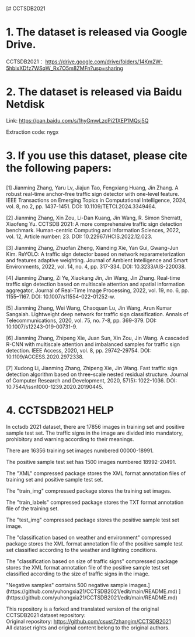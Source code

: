 [# CCTSDB2021

# 1. The dataset is released via Google Drive.
CCTSDB2021： https://drive.google.com/drive/folders/14Km2W-5hbixXDfz7WSqW_Rx7O5m8ZMFn?usp=sharing
<p>

# 2. The dataset is released via Baidu Netdisk
Link: https://pan.baidu.com/s/1hyGmwLzcPi21XEP1MQsj5Q </p>
Extraction code: nygx

# 3. If you use this dataset, please cite the following papers: </p>

[1] Jianming Zhang, Yaru Lv, Jiajun Tao, Fengxiang Huang, Jin Zhang. A robust real-time anchor-free traffic sign detector with one-level feature. IEEE Transactions on Emerging Topics in Computational Intelligence, 2024, vol. 8, no.2, pp. 1437-1451. DOI: 10.1109/TETCI.2024.3349464. </p>
[2] Jianming Zhang, Xin Zou, Li-Dan Kuang, Jin Wang, R. Simon Sherratt, Xiaofeng Yu. CCTSDB 2021: A more comprehensive traffic sign detection benchmark. Human-centric Computing and Information Sciences, 2022, vol. 12, Article number: 23. DOI: 10.22967/HCIS.2022.12.023. </p>
[3] Jianming Zhang, Zhuofan Zheng, Xianding Xie, Yan Gui, Gwang-Jun Kim. ReYOLO: A traffic sign detector based on network reparameterization and features adaptive weighting. Journal of Ambient Intelligence and Smart Environments, 2022, vol. 14, no. 4, pp. 317-334. DOI: 10.3233/AIS-220038. </p>
[4] Jianming Zhang, Zi Ye, Xiaokang Jin, Jin Wang, Jin Zhang. Real-time traffic sign detection based on multiscale attention and spatial information aggregator, Journal of Real-Time Image Processing, 2022, vol. 19, no. 6, pp. 1155–1167. DOI: 10.1007/s11554-022-01252-w. 
</p>
[5] Jianming Zhang, Wei Wang, Chaoquan Lu, Jin Wang, Arun Kumar Sangaiah. Lightweight deep network for traffic sign classification. Annals of Telecommunications, 2020, vol. 75, no. 7-8, pp. 369-379. DOI: 10.1007/s12243-019-00731-9. </p>
[6] Jianming Zhang, Zhipeng Xie, Juan Sun, Xin Zou, Jin Wang. A cascaded R-CNN with multiscale attention and imbalanced samples for traffic sign detection. IEEE Access, 2020, vol. 8, pp. 29742-29754. DOI: 10.1109/ACCESS.2020.2972338. </p>
[7] Xudong Li, Jianming Zhang, Zhipeng Xie, Jin Wang. Fast traffic sign detection algorithm based on three-scale nested residual structure. Journal of Computer Research and Development, 2020, 57(5): 1022-1036. DOI: 10.7544/issn1000-1239.2020.20190445.


# 4. CCTSDB2021 HELP
</p>In cctsdb 2021 dataset, there are 17856 images in training set and positive sample test set. The traffic signs in the image are divided into mandatory, prohibitory and warning according to their meanings.
</p>There are 16356 training set images numbered 00000-18991.
</p>The positive sample test set has 1500 images numbered 18992-20491.
</p>The "XML" compressed package stores the XML format annotation files of training set and positive sample test set.
</p>The "train_img" compressed package stores the training set images.
</p>The "train_labels" compressed package stores the TXT format annotation file of the training set.
</p>The "test_img" compressed package stores the positive sample test set image.
</p>The "classification based on weather and environment" compressed package stores the XML format annotation file of the positive sample test set classified according to the weather and lighting conditions.
</p>The "classification based on size of traffic signs" compressed package stores the XML format annotation file of the positive sample test set classified according to the size of traffic signs in the image.
</p>"Negative samples" contains 500 negative sample images.](https://github.com/yuhongxia21/CCTSDB2021/edit/main/README.md)
](https://github.com/yuhongxia21/CCTSDB2021/edit/main/README.md)


This repository is a forked and translated version of the original CCTSDB2021 dataset repository:  
Original repository: https://github.com/csust7zhangjm/CCTSDB2021  
All dataset rights and original content belong to the original authors.
